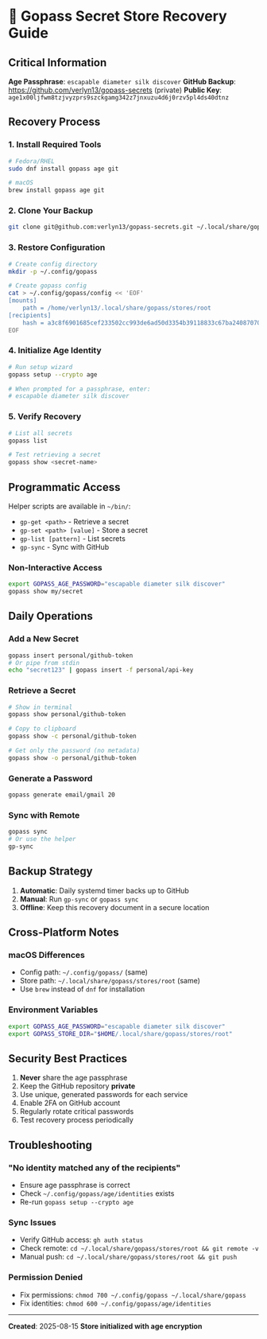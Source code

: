 # 🔐 Gopass Secret Store Recovery Guide

## Critical Information

**Age Passphrase**: `escapable diameter silk discover`
**GitHub Backup**: https://github.com/verlyn13/gopass-secrets (private)
**Public Key**: `age1x00ljfwm8tzjvyzprs9szckgamg342z7jnxuzu4d6j0rzv5pl4ds40dtnz`

## Recovery Process

### 1. Install Required Tools

```bash
# Fedora/RHEL
sudo dnf install gopass age git

# macOS
brew install gopass age git
```

### 2. Clone Your Backup

```bash
git clone git@github.com:verlyn13/gopass-secrets.git ~/.local/share/gopass/stores/root
```

### 3. Restore Configuration

```bash
# Create config directory
mkdir -p ~/.config/gopass

# Create gopass config
cat > ~/.config/gopass/config << 'EOF'
[mounts]
	path = /home/verlyn13/.local/share/gopass/stores/root
[recipients]
	hash = a3c8f6901685cef233502cc993de6ad50d3354b39118833c67ba24087070933a
EOF
```

### 4. Initialize Age Identity

```bash
# Run setup wizard
gopass setup --crypto age

# When prompted for a passphrase, enter:
# escapable diameter silk discover
```

### 5. Verify Recovery

```bash
# List all secrets
gopass list

# Test retrieving a secret
gopass show <secret-name>
```

## Programmatic Access

Helper scripts are available in `~/bin/`:
- `gp-get <path>` - Retrieve a secret
- `gp-set <path> [value]` - Store a secret
- `gp-list [pattern]` - List secrets
- `gp-sync` - Sync with GitHub

### Non-Interactive Access

```bash
export GOPASS_AGE_PASSWORD="escapable diameter silk discover"
gopass show my/secret
```

## Daily Operations

### Add a New Secret
```bash
gopass insert personal/github-token
# Or pipe from stdin
echo "secret123" | gopass insert -f personal/api-key
```

### Retrieve a Secret
```bash
# Show in terminal
gopass show personal/github-token

# Copy to clipboard
gopass show -c personal/github-token

# Get only the password (no metadata)
gopass show -o personal/github-token
```

### Generate a Password
```bash
gopass generate email/gmail 20
```

### Sync with Remote
```bash
gopass sync
# Or use the helper
gp-sync
```

## Backup Strategy

1. **Automatic**: Daily systemd timer backs up to GitHub
2. **Manual**: Run `gp-sync` or `gopass sync`
3. **Offline**: Keep this recovery document in a secure location

## Cross-Platform Notes

### macOS Differences
- Config path: `~/.config/gopass/` (same)
- Store path: `~/.local/share/gopass/stores/root` (same)
- Use `brew` instead of `dnf` for installation

### Environment Variables
```bash
export GOPASS_AGE_PASSWORD="escapable diameter silk discover"
export GOPASS_STORE_DIR="$HOME/.local/share/gopass/stores/root"
```

## Security Best Practices

1. **Never** share the age passphrase
2. Keep the GitHub repository **private**
3. Use unique, generated passwords for each service
4. Enable 2FA on GitHub account
5. Regularly rotate critical passwords
6. Test recovery process periodically

## Troubleshooting

### "No identity matched any of the recipients"
- Ensure age passphrase is correct
- Check `~/.config/gopass/age/identities` exists
- Re-run `gopass setup --crypto age`

### Sync Issues
- Verify GitHub access: `gh auth status`
- Check remote: `cd ~/.local/share/gopass/stores/root && git remote -v`
- Manual push: `cd ~/.local/share/gopass/stores/root && git push`

### Permission Denied
- Fix permissions: `chmod 700 ~/.config/gopass ~/.local/share/gopass`
- Fix identities: `chmod 600 ~/.config/gopass/age/identities`

---
**Created**: 2025-08-15
**Store initialized with age encryption**
